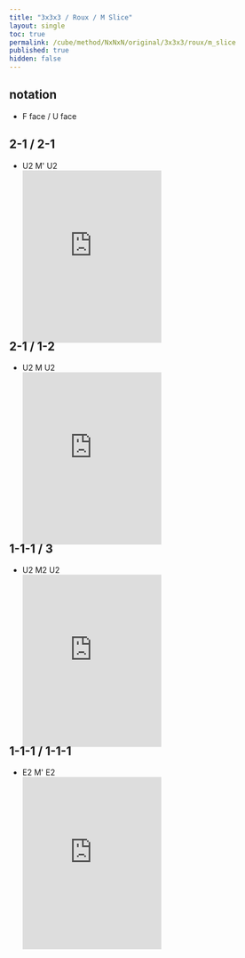 ```yaml
---
title: "3x3x3 / Roux / M Slice"
layout: single
toc: true
permalink: /cube/method/NxNxN/original/3x3x3/roux/m_slice
published: true
hidden: false
---
```


<head>
  <base target="_blank">
  <style>
    .iframe-wrapper {
      overflow      : hidden;
      margin-bottom : -35px;
    }
    iframe {
      width         : 250px;
      height        : 330px;
      margin-top    : -20px;
      border        : none;
    }
  </style>
</head>



## notation

- F face / U face



## 2-1 / 2-1

- U2 M' U2
  <div class="iframe-wrapper">
    <iframe
      scrolling="no"
      src="https://ruwix.com/widget/3d/?alg=U2'%20M'%20U2'&colored=*&solved=L*%20R*&setupmoves=x'&hover=9&speed=500&flags=canvas"
    ></iframe>
  </div>



## 2-1 / 1-2

- U2 M U2
  <div class="iframe-wrapper">
    <iframe
      scrolling="no"
      src="https://ruwix.com/widget/3d/?alg=U2'%20M%20U2'&colored=*&solved=L*%20R*&setupmoves=x&hover=9&speed=500&flags=canvas"
    ></iframe>
  </div>



## 1-1-1 / 3

- U2 M2 U2
  <div class="iframe-wrapper">
    <iframe
      scrolling="no"
      src="https://ruwix.com/widget/3d/?alg=U2'%20M2'%20U2'&colored=*&solved=L*%20R*&setupmoves=x2&hover=9&speed=500&flags=canvas"
    ></iframe>
  </div>



## 1-1-1 / 1-1-1

- E2 M' E2
  <div class="iframe-wrapper">
    <iframe
      scrolling="no"
      src="https://ruwix.com/widget/3d/?alg=E2'%20M'%20E2'&colored=*&solved=L*%20R*&setupmoves=x&hover=9&speed=500&flags=canvas"
    ></iframe>
  </div>
